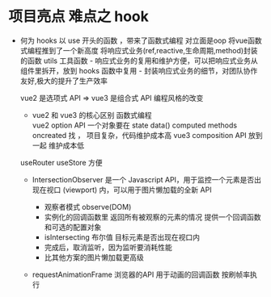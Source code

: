 # 项目亮点  难点之 hook

- 何为 hooks 
    以 use 开头的函数  ，带来了函数式编程  对立面是oop    将vue函数式编程推到了一个新高度
        将响应式业务(ref,reactive,生命周期,method)封装的函数
        utils 工具函数
       -  响应式业务的复用和维护方便，可以把响应式业务从组件里拆开，放到 hooks 函数中复用
       - 封装响应式业务的细节，对团队协作友好,极大的提升了生产效率  
 
    vue2 是选项式 API => vue3 是组合式 API   编程风格的改变

    - vue2 和 vue3 的核心区别  函数式编程   
        vue2  option API  一个对象要在 state  data()  computed  methods  oncreated 找  ， 项目复杂，代码维护成本高
        vue3  composition API  放到一起  维护成本低

    useRouter   useStore  方便

    - IntersectionObserver 是一个 Javascript API，用于监控一个元素是否出现在视口 (viewport) 内，可以用于图片懒加载的全新 API

        - 观察者模式  observe(DOM) 
        - 实例化的回调函数里  返回所有被观察的元素的情况  提供一个回调函数和可选的配置对象
        - isIntersecting  布尔值  目标元素是否出现在视口内
        - 完成后，取消监听，因为监听要消耗性能
        - 比其他方案的图片懒加载更高级


    - requestAnimationFrame  浏览器的API  用于动画的回调函数  按刷帧率执行  
    